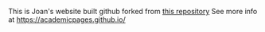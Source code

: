 
This is Joan's website built github forked from [this repository](https://github.com/academicpages/academicpages.github.io)
See more info at https://academicpages.github.io/

